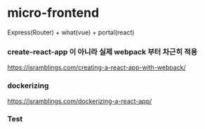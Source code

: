 # micro-frontend

Express(Router) + what(vue) + portal(react)


### create-react-app 이 아니라 실제 webpack 부터 차근히 적용

https://jsramblings.com/creating-a-react-app-with-webpack/

### dockerizing

https://jsramblings.com/dockerizing-a-react-app/

### Test
